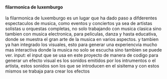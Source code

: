 #### filarmonica de luxemburgo 
la filarmonica de luxemburgo es un lugar que ha dado paso a difderentes espectaculos de musica, como eventos y conciertos ya sea de artistas solistas u orquestas completas, no solo trabajando con musica clasica sino
tambien con musica electronica, para peliculas, danza y hasta educativa, donde se muestra el gran arte de la musica en varios aspectos.
y tambien ya han integrado los visuales, esto para generar una experiencvia mucho mas interactiva donde la musica no solo se escucha sino tambien se puede ver.
input: el input que se usa en este proyecto de manera de codigo para generar  un efecto visual es los sonidos emitidos por los intrumentos o el artista, estos sonidos son los que se introducen en el sisitema y con estos
mismos se trabaja para crear los efectos 
